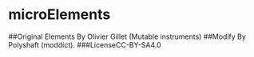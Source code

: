 # microElements
##Original Elements By Olivier Gillet (Mutable instruments)
##Modify By Polyshaft (moddict).
###LicenseCC-BY-SA4.0

